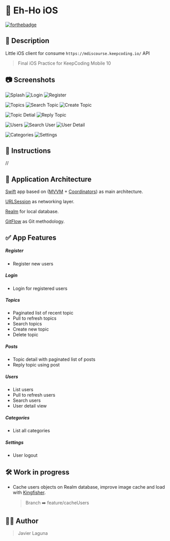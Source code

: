 # 📱 Eh-Ho iOS

[![forthebadge](https://forthebadge.com/images/badges/made-with-swift.svg)](https://forthebadge.com)

## 📝 Description

Little iOS client for consume `https://mdiscourse.keepcoding.io/` API

> Final iOS Practice for KeepCoding Mobile 10

## 📷 Screenshots

![Splash](/captures/splash.png)
![Login](/captures/login.png)
![Register](/captures/register.png)

![Topics](/captures/topics.png)
![Search Topic](/captures/search_topic.png)
![Create Topic](/captures/create_topic.png)

![Topic Detial](/captures/topic_detail.png)
![Reply Topic](/captures/reply_topic.png)

![Users](/captures/users.png)
![Search User](/captures/search_user.png)
![User Detail](/captures/user_detail.png)

![Categories](/captures/categories.png)
![Settings](/captures/settings.png)

## 🚩 Instructions

//

## 🚧 Application Architecture

[Swift](https://developer.apple.com/swift/) app based on ([MVVM](https://en.wikipedia.org/wiki/Model%E2%80%93view%E2%80%93viewmodel) + [Coordinators](https://blog.kulman.sk/architecting-ios-apps-coordinators/)) as main architecture.

[URLSession](https://developer.apple.com/documentation/foundation/urlsession) as networking layer.

[Realm](https://realm.io/) for local database.

[GitFlow](https://datasift.github.io/gitflow/IntroducingGitFlow.html) as Git methodology.

## ✅ App Features

##### Register

- Register new users

##### Login

- Login for registered users

##### Topics

- Paginated list of recent topic
- Pull to refresh topics
- Search topics
- Create new topic
- Delete topic

##### Posts

- Topic detail with paginated list of posts
- Reply topic using post

##### Users

- List users
- Pull to refresh users
- Search users
- User detail view

##### Categories

- List all categories

##### Settings

- User logout

## 🛠 Work in progress

- Cache users objects on Realm database, improve image cache and load with [Kingfisher](https://github.com/onevcat/Kingfisher).
  > Branch ➡️ feature/cacheUsers

## 👨‍💻 Author

> Javier Laguna
